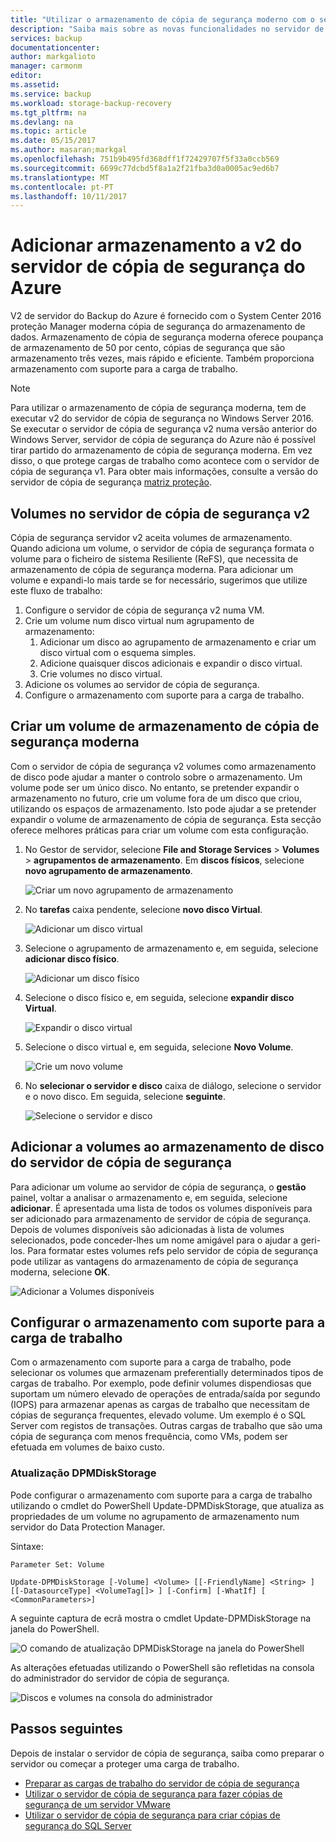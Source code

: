 ```yaml
---
title: "Utilizar o armazenamento de cópia de segurança moderno com o servidor de cópia de segurança do Azure v2 | Microsoft Docs"
description: "Saiba mais sobre as novas funcionalidades no servidor de cópia de segurança do Azure v2. Este artigo descreve como atualizar a instalação do servidor de cópia de segurança."
services: backup
documentationcenter: 
author: markgalioto
manager: carmonm
editor: 
ms.assetid: 
ms.service: backup
ms.workload: storage-backup-recovery
ms.tgt_pltfrm: na
ms.devlang: na
ms.topic: article
ms.date: 05/15/2017
ms.author: masaran;markgal
ms.openlocfilehash: 751b9b495fd368dff1f72429707f5f33a0ccb569
ms.sourcegitcommit: 6699c77dcbd5f8a1a2f21fba3d0a0005ac9ed6b7
ms.translationtype: MT
ms.contentlocale: pt-PT
ms.lasthandoff: 10/11/2017
---
```

# <a name="add-storage-to-azure-backup-server-v2"></a>Adicionar armazenamento a v2 do servidor de cópia de segurança do Azure

V2 de servidor do Backup do Azure é fornecido com o System Center 2016 proteção Manager moderna cópia de segurança do armazenamento de dados. Armazenamento de cópia de segurança moderna oferece poupança de armazenamento de 50 por cento, cópias de segurança que são armazenamento três vezes, mais rápido e eficiente. Também proporciona armazenamento com suporte para a carga de trabalho. 

> [!NOTE]
> Para utilizar o armazenamento de cópia de segurança moderna, tem de executar v2 do servidor de cópia de segurança no Windows Server 2016. Se executar o servidor de cópia de segurança v2 numa versão anterior do Windows Server, servidor de cópia de segurança do Azure não é possível tirar partido do armazenamento de cópia de segurança moderna. Em vez disso, o que protege cargas de trabalho como acontece com o servidor de cópia de segurança v1. Para obter mais informações, consulte a versão do servidor de cópia de segurança [matriz proteção](backup-mabs-protection-matrix.md).

## <a name="volumes-in-backup-server-v2"></a>Volumes no servidor de cópia de segurança v2

Cópia de segurança servidor v2 aceita volumes de armazenamento. Quando adiciona um volume, o servidor de cópia de segurança formata o volume para o ficheiro de sistema Resiliente (ReFS), que necessita de armazenamento de cópia de segurança moderna. Para adicionar um volume e expandi-lo mais tarde se for necessário, sugerimos que utilize este fluxo de trabalho:

1.  Configure o servidor de cópia de segurança v2 numa VM.
2.  Crie um volume num disco virtual num agrupamento de armazenamento:
    1.  Adicionar um disco ao agrupamento de armazenamento e criar um disco virtual com o esquema simples.
    2.  Adicione quaisquer discos adicionais e expandir o disco virtual.
    3.  Crie volumes no disco virtual.
3.  Adicione os volumes ao servidor de cópia de segurança.
4.  Configure o armazenamento com suporte para a carga de trabalho.

## <a name="create-a-volume-for-modern-backup-storage"></a>Criar um volume de armazenamento de cópia de segurança moderna

Com o servidor de cópia de segurança v2 volumes como armazenamento de disco pode ajudar a manter o controlo sobre o armazenamento. Um volume pode ser um único disco. No entanto, se pretender expandir o armazenamento no futuro, crie um volume fora de um disco que criou, utilizando os espaços de armazenamento. Isto pode ajudar a se pretender expandir o volume de armazenamento de cópia de segurança. Esta secção oferece melhores práticas para criar um volume com esta configuração.

1. No Gestor de servidor, selecione **File and Storage Services** > **Volumes** > **agrupamentos de armazenamento**. Em **discos físicos**, selecione **novo agrupamento de armazenamento**. 

    ![Criar um novo agrupamento de armazenamento](./media/backup-mabs-add-storage/mabs-add-storage-1.png)

2. No **tarefas** caixa pendente, selecione **novo disco Virtual**.

    ![Adicionar um disco virtual](./media/backup-mabs-add-storage/mabs-add-storage-2.png)

3. Selecione o agrupamento de armazenamento e, em seguida, selecione **adicionar disco físico**.

    ![Adicionar um disco físico](./media/backup-mabs-add-storage/mabs-add-storage-3.png)

4. Selecione o disco físico e, em seguida, selecione **expandir disco Virtual**.

    ![Expandir o disco virtual](./media/backup-mabs-add-storage/mabs-add-storage-4.png)

5. Selecione o disco virtual e, em seguida, selecione **Novo Volume**.

    ![Crie um novo volume](./media/backup-mabs-add-storage/mabs-add-storage-5.png)

6. No **selecionar o servidor e disco** caixa de diálogo, selecione o servidor e o novo disco. Em seguida, selecione **seguinte**.

    ![Selecione o servidor e disco](./media/backup-mabs-add-storage/mabs-add-storage-6.png)

## <a name="add-volumes-to-backup-server-disk-storage"></a>Adicionar a volumes ao armazenamento de disco do servidor de cópia de segurança

Para adicionar um volume ao servidor de cópia de segurança, o **gestão** painel, voltar a analisar o armazenamento e, em seguida, selecione **adicionar**. É apresentada uma lista de todos os volumes disponíveis para ser adicionado para armazenamento de servidor de cópia de segurança. Depois de volumes disponíveis são adicionadas à lista de volumes selecionados, pode conceder-lhes um nome amigável para o ajudar a geri-los. Para formatar estes volumes refs pelo servidor de cópia de segurança pode utilizar as vantagens do armazenamento de cópia de segurança moderna, selecione **OK**.

![Adicionar a Volumes disponíveis](./media/backup-mabs-add-storage/mabs-add-storage-7.png)

## <a name="set-up-workload-aware-storage"></a>Configurar o armazenamento com suporte para a carga de trabalho

Com o armazenamento com suporte para a carga de trabalho, pode selecionar os volumes que armazenam preferentially determinados tipos de cargas de trabalho. Por exemplo, pode definir volumes dispendiosas que suportam um número elevado de operações de entrada/saída por segundo (IOPS) para armazenar apenas as cargas de trabalho que necessitam de cópias de segurança frequentes, elevado volume. Um exemplo é o SQL Server com registos de transações. Outras cargas de trabalho que são uma cópia de segurança com menos frequência, como VMs, podem ser efetuada em volumes de baixo custo.

### <a name="update-dpmdiskstorage"></a>Atualização DPMDiskStorage

Pode configurar o armazenamento com suporte para a carga de trabalho utilizando o cmdlet do PowerShell Update-DPMDiskStorage, que atualiza as propriedades de um volume no agrupamento de armazenamento num servidor do Data Protection Manager.

Sintaxe:

`Parameter Set: Volume`

```
Update-DPMDiskStorage [-Volume] <Volume> [[-FriendlyName] <String> ] [[-DatasourceType] <VolumeTag[]> ] [-Confirm] [-WhatIf] [ <CommonParameters>]
```
A seguinte captura de ecrã mostra o cmdlet Update-DPMDiskStorage na janela do PowerShell.

![O comando de atualização DPMDiskStorage na janela do PowerShell](./media/backup-mabs-add-storage/mabs-add-storage-8.png)

As alterações efetuadas utilizando o PowerShell são refletidas na consola do administrador do servidor de cópia de segurança.

![Discos e volumes na consola do administrador](./media/backup-mabs-add-storage/mabs-add-storage-9.png)

## <a name="next-steps"></a>Passos seguintes
Depois de instalar o servidor de cópia de segurança, saiba como preparar o servidor ou começar a proteger uma carga de trabalho.

- [Preparar as cargas de trabalho do servidor de cópia de segurança](backup-azure-microsoft-azure-backup.md)
- [Utilizar o servidor de cópia de segurança para fazer cópias de segurança de um servidor VMware](backup-azure-backup-server-vmware.md)
- [Utilizar o servidor de cópia de segurança para criar cópias de segurança do SQL Server](backup-azure-sql-mabs.md)

